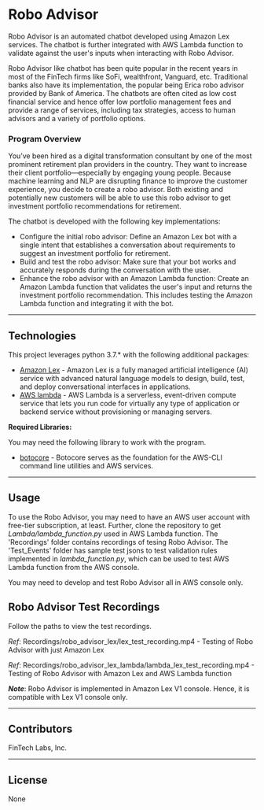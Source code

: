 # Robo Advisor

Robo Advisor is an automated chatbot developed using Amazon Lex services. The chatbot is further integrated with AWS Lambda function to validate against the user's inputs when interacting with Robo Advisor.

Robo Advisor like chatbot has been quite popular in the recent years in most of the FinTech firms like SoFi, wealthfront, Vanguard, etc. Traditional banks also have its implementation, the popular being Erica robo advisor provided by Bank of America. The chatbots are often cited as low cost financial service and hence offer low portfolio management fees and provide a range of services, including tax strategies, access to human advisors and a variety of portfolio options.

### **Program Overview**
You’ve been hired as a digital transformation consultant by one of the most prominent retirement plan providers in the country. They want to increase their client portfolio—especially by engaging young people. Because machine learning and NLP are disrupting finance to improve the customer experience, you decide to create a robo advisor. Both existing and potentially new customers will be able to use this robo advisor to get investment portfolio recommendations for retirement.

The chatbot is developed with the following key implementations:
* Configure the initial robo advisor: Define an Amazon Lex bot with a single intent that establishes a conversation about requirements to suggest an investment portfolio for retirement.
* Build and test the robo advisor: Make sure that your bot works and accurately responds during the conversation with the user.
* Enhance the robo advisor with an Amazon Lambda function: Create an Amazon Lambda function that validates the user's input and returns the investment portfolio recommendation. This includes testing the Amazon Lambda function and integrating it with the bot.

---

## Technologies

This project leverages python 3.7.* with the following additional packages:
* [Amazon Lex](https://aws.amazon.com/lex/) - Amazon Lex is a fully managed artificial intelligence (AI) service with advanced natural language models to design, build, test, and deploy conversational interfaces in applications.
* [AWS lambda](https://aws.amazon.com/lambda/) - AWS Lambda is a serverless, event-driven compute service that lets you run code for virtually any type of application or backend service without provisioning or managing servers.

**Required Libraries:**

You may need the following library to work with the program.

- [botocore](https://botocore.amazonaws.com/v1/documentation/api/latest/index.html) - Botocore serves as the foundation for the AWS-CLI command line utilities and AWS services.

---

## Usage

To use the Robo Advisor, you may need to have an AWS user account with free-tier subscription, at least. Further, clone the repository to get *Lambda/lambda_function.py* used in AWS Lambda function. The 'Recordings' folder contains recordings of tesing Robo Advisor. The 'Test_Events' folder has sample test jsons to test validation rules implemented in *lambda_function.py*, which can be used to test AWS Lambda function from the AWS console.

You may need to develop and test Robo Advisor all in AWS console only.

## Robo Advisor Test Recordings

Follow the paths to view the test recordings.

*Ref*: Recordings/robo_advisor_lex/lex_test_recording.mp4 - Testing of Robo Advisor with just Amazon Lex

*Ref*: Recordings/robo_advisor_lex_lambda/lambda_lex_test_recording.mp4 - Testing of Robo Advisor with Amazon Lex and AWS Lambda function

***Note***: Robo Advisor is implemented in Amazon Lex V1 console. Hence, it is compatible with Lex V1 console only.

---

## Contributors

FinTech Labs, Inc.

---

## License

None
